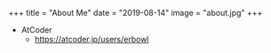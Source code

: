 +++
title = "About Me"
date = "2019-08-14"
image = "about.jpg"
+++

- AtCoder
  - https://atcoder.jp/users/erbowl
